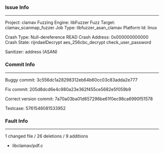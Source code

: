### Issue Info

------------

Project: clamav
Fuzzing Engine: libFuzzer
Fuzz Target: clamav_scanmap_fuzzer
Job Type: libfuzzer_asan_clamav
Platform Id: linux

Crash Type: Null-dereference READ
Crash Address: 0x000000000000
Crash State:
  rijndaelDecrypt
  aes_256cbc_decrypt
  check_user_password
  
Sanitizer: address (ASAN)

### Commit Info

---------

Buggy commit: 3c556dc1a28298312eb64b60cc03c83adda2e777

Fix commit: 205d8dcd6e4c980a23e362f455ce5682e5f059b9 
 
Correct version commit: 7a70a03ba01d657296be61f0ec98ca6990f51578 

Testcase: 5761546081533952


### Fault Info

-----------------

1 changed file / 26 deletions / 9 additions 

- libclamav/pdf.c

